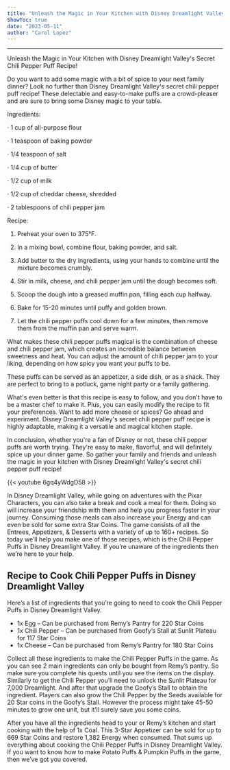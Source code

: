 ```yaml
---
title: "Unleash the Magic in Your Kitchen with Disney Dreamlight Valley's Secret Chili Pepper Puff Recipe!"
ShowToc: true 
date: "2023-05-11"
author: "Carol Lopez"
---
```

*****
Unleash the Magic in Your Kitchen with Disney Dreamlight Valley's Secret Chili Pepper Puff Recipe!

Do you want to add some magic with a bit of spice to your next family dinner? Look no further than Disney Dreamlight Valley's secret chili pepper puff recipe! These delectable and easy-to-make puffs are a crowd-pleaser and are sure to bring some Disney magic to your table.

Ingredients:

· 1 cup of all-purpose flour

· 1 teaspoon of baking powder

· 1/4 teaspoon of salt

· 1/4 cup of butter

· 1/2 cup of milk

· 1/2 cup of cheddar cheese, shredded

· 2 tablespoons of chili pepper jam

Recipe:

1. Preheat your oven to 375°F.

2. In a mixing bowl, combine flour, baking powder, and salt.

3. Add butter to the dry ingredients, using your hands to combine until the mixture becomes crumbly.

4. Stir in milk, cheese, and chili pepper jam until the dough becomes soft.

5. Scoop the dough into a greased muffin pan, filling each cup halfway.

6. Bake for 15-20 minutes until puffy and golden brown.

7. Let the chili pepper puffs cool down for a few minutes, then remove them from the muffin pan and serve warm.

What makes these chili pepper puffs magical is the combination of cheese and chili pepper jam, which creates an incredible balance between sweetness and heat. You can adjust the amount of chili pepper jam to your liking, depending on how spicy you want your puffs to be.

These puffs can be served as an appetizer, a side dish, or as a snack. They are perfect to bring to a potluck, game night party or a family gathering.

What's even better is that this recipe is easy to follow, and you don't have to be a master chef to make it. Plus, you can easily modify the recipe to fit your preferences. Want to add more cheese or spices? Go ahead and experiment. Disney Dreamlight Valley's secret chili pepper puff recipe is highly adaptable, making it a versatile and magical kitchen staple.

In conclusion, whether you're a fan of Disney or not, these chili pepper puffs are worth trying. They're easy to make, flavorful, and will definitely spice up your dinner game. So gather your family and friends and unleash the magic in your kitchen with Disney Dreamlight Valley's secret chili pepper puff recipe!

{{< youtube 6gq4yWdgD58 >}} 



In Disney Dreamlight Valley, while going on adventures with the Pixar Characters, you can also take a break and cook a meal for them. Doing so will increase your friendship with them and help you progress faster in your journey. Consuming those meals can also increase your Energy and can even be sold for some extra Star Coins. The game consists of all the Entrees, Appetizers, & Desserts with a variety of up to 160+ recipes. So today we’ll help you make one of those recipes, which is the Chili Pepper Puffs in Disney Dreamlight Valley. If you’re unaware of the ingredients then we’re here to your help.
 
## Recipe to Cook Chili Pepper Puffs in Disney Dreamlight Valley
 

 
Here’s a list of ingredients that you’re going to need to cook the Chili Pepper Puffs in Disney Dreamlight Valley.
 
- 1x Egg – Can be purchased from Remy’s Pantry for 220 Star Coins
 - 1x Chili Pepper – Can be purchased from Goofy’s Stall at Sunlit Plateau for 117 Star Coins
 - 1x Cheese – Can be purchased from Remy’s Pantry for 180 Star Coins

 
Collect all these ingredients to make the Chili Pepper Puffs in the game. As you can see 2 main ingredients can only be bought from Remy’s pantry. So make sure you complete his quests until you see the items on the display. Similarly to get the Chili Pepper you’ll need to unlock the Sunlit Plateau for 7,000 Dreamlight. And after that upgrade the Goofy’s Stall to obtain the ingredient. Players can also grow the Chili Pepper by the Seeds available for 20 Star coins in the Goofy’s Stall. However the process might take 45-50 minutes to grow one unit, but it’ll surely save you some coins.
 
After you have all the ingredients head to your or Remy’s kitchen and start cooking with the help of 1x Coal. This 3-Star Appetizer can be sold for up to 669 Star Coins and restore 1,382 Energy when consumed. That sums up everything about cooking the Chili Pepper Puffs in Disney Dreamlight Valley. If you want to know how to make Potato Puffs & Pumpkin Puffs in the game, then we’ve got you covered.




